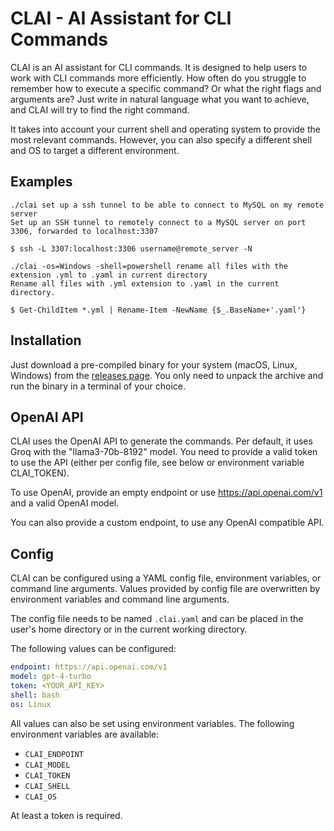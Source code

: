 # CLAI - AI Assistant for CLI Commands

CLAI is an AI assistant for CLI commands. It is designed to help users to work with CLI commands more efficiently. 
How often do you struggle to remember how to execute a specific command? Or what the right flags and arguments are?
Just write in natural language what you want to achieve, and CLAI will try to find the right command.

It takes into account your current shell and operating system to provide the most relevant commands. 
However, you can also specify a different shell and OS to target a different environment.

## Examples

```shell
./clai set up a ssh tunnel to be able to connect to MySQL on my remote server
Set up an SSH tunnel to remotely connect to a MySQL server on port 3306, forwarded to localhost:3307

$ ssh -L 3307:localhost:3306 username@remote_server -N
```

```shell
./clai -os=Windows -shell=powershell rename all files with the extension .yml to .yaml in current directory
Rename all files with .yml extension to .yaml in the current directory.

$ Get-ChildItem *.yml | Rename-Item -NewName {$_.BaseName+'.yaml'}
```

## Installation

Just download a pre-compiled binary for your system (macOS, Linux, Windows) from the [releases page](https://github.com/pteich/clai/releases).
You only need to unpack the archive and run the binary in a terminal of your choice.

## OpenAI API

CLAI uses the OpenAI API to generate the commands. Per default, it uses Groq with the "llama3-70b-8192" model.
You need to provide a valid token to use the API (either per config file, see below or environment variable CLAI_TOKEN).

To use OpenAI, provide an empty endpoint or use https://api.openai.com/v1 and a valid OpenAI model.

You can also provide a custom endpoint, to use any OpenAI compatible API.

## Config

CLAI can be configured using a YAML config file, environment variables, or command line arguments.
Values provided by config file are overwritten by environment variables and command line arguments.

The config file needs to be named `.clai.yaml` and can be placed in the user's home directory or in the current working directory.

The following values can be configured:

```yaml
endpoint: https://api.openai.com/v1
model: gpt-4-turbo
token: <YOUR_API_KEY>
shell: bash
os: Linux
```

All values can also be set using environment variables. The following environment variables are available:

- `CLAI_ENDPOINT`
- `CLAI_MODEL`
- `CLAI_TOKEN`
- `CLAI_SHELL`
- `CLAI_OS`

At least a token is required.